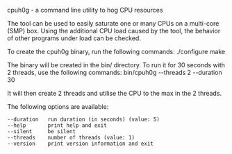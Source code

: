 cpuh0g - a command line utility to hog CPU resources

The tool can be used to easily saturate one or many CPUs on a multi-core (SMP) box.
Using the additional CPU load caused by the tool, the behavior of other programs 
under load can be checked.

To create the cpuh0g binary, run the following commands:
./configure
make

The binary will be created in the bin/ directory.
To run it for 30 seconds with 2 threads, use the following commands:
bin/cpuh0g --threads 2 --duration 30

It will then create 2 threads and utilise the CPU to the max in the 2 threads.

The following options are available:

    --duration   run duration (in seconds) (value: 5)
    --help       print help and exit 
    --silent     be silent 
    --threads    number of threads (value: 1)
    --version    print version information and exit

